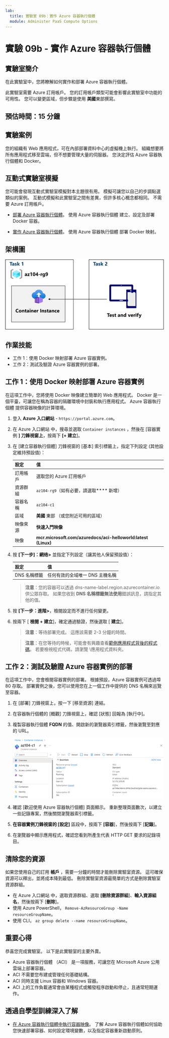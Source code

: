 ```yaml
---
lab:
  title: 實驗室 09b：實作 Azure 容器執行個體
  module: Administer PaaS Compute Options
---
```


# 實驗 09b - 實作 Azure 容器執行個體

## 實驗室簡介

在此實驗室中，您將瞭解如何實作和部署 Azure 容器執行個體。

此實驗室需要 Azure 訂用帳戶。 您的訂用帳戶類型可能會影響此實驗室中功能的可用性。 您可以變更區域，但步驟是使用 **美國**東部撰寫。

## 預估時間：15 分鐘

## 實驗案例

您的組織有 Web 應用程式，可在內部部署資料中心的虛擬機上執行。 組織想要將所有應用程式移至雲端，但不想要管理大量的伺服器。 您決定評估 Azure 容器執行個體和 Docker。 
## 互動式實驗室模擬

您可能會發現互動式實驗室模擬對本主題很有用。 模擬可讓您以自己的步調點選類似的案例。 互動式模擬和此實驗室之間有差異，但許多核心概念都相同。 不需要 Azure 訂用帳戶。

+ [部署 Azure 容器執行個體](https://mslearn.cloudguides.com/en-us/guides/AZ-900%20Exam%20Guide%20-%20Azure%20Fundamentals%20Exercise%203)。 使用 Azure 容器執行個體 建立、設定及部署 Docker 容器。
  
+ [實作 Azure 容器執行個體](https://mslabs.cloudguides.com/guides/AZ-104%20Exam%20Guide%20-%20Microsoft%20Azure%20Administrator%20Exercise%2014)。  使用 Azure 容器執行個體 部署 Docker 映射。 

## 架構圖

![工作的圖表。](../media/az104-lab09b-aci-architecture.png)

## 作業技能

- 工作 1：使用 Docker 映射部署 Azure 容器實例。
- 工作 2：測試及驗證 Azure 容器實例的部署。

## 工作 1：使用 Docker 映射部署 Azure 容器實例

在這項工作中，您將使用 Docker 映像建立簡單的 Web 應用程式。 Docker 是一個平臺，可讓您在稱為容器的隔離環境中封裝和執行應用程式。 Azure 容器執行個體 提供容器映像的計算環境。

1. 登入 **Azure 入口網站** - `https://portal.azure.com`。

1. 在 Azure 入口網站 中，搜尋並選取 `Container instances` ，然後在 [容器實例 **] 刀鋒視窗上**，按兩下 **[+ 建立**]。

1. 在 [建立容器執行個體] 刀鋒視窗的 [基本] 索引標籤上，指定下列設定 (其他設定維持預設值)：

    | 設定 | 值 |
    | ---- | ---- |
    | 訂用帳戶 | 選取您的 Azure 訂用帳戶 |
    | 資源群組 | `az104-rg9`（如有必要，請選取**** 新增） |
    | 容器名稱 | `az104-c1` |
    | 區域 | **美國** 東部 （或您附近可用的區域）|
    | 映像來源 | **快速入門映像** |
    | 映像 | **mcr.microsoft.com/azuredocs/aci-helloworld:latest (Linux)** |

1. 按 **[下一步]：網络>** 並指定下列設定（讓其他人保留預設值）：

    | 設定 | 值 |
    | --- | --- |
    | DNS 名稱標籤 | 任何有效的全域唯一 DNS 主機名稱 |

    >**注意**：您的容器可以透過 dns-name-label.region.azurecontainer.io 供公眾存取。 如果您收到 **DNS 名稱標籤無法使用**錯誤訊息，請指定其他的值。

1. 按 **[下一步：進階>**，檢閱設定而不進行任何變更。

 1. 按兩下 [ **檢閱 + 建立**]，確定通過驗證，然後選取 [ **建立**]。

    >**注意**：等待部署完成。 這應該需要 2-3 分鐘的時間。

    >**注意**：在您等待的時候，可能會有興趣查看[範例應用程式背後的程式碼](https://github.com/Azure-Samples/aci-helloworld)。 若要檢視程式代碼，請瀏覽 \\應用程式資料夾。

## 工作 2：測試及驗證 Azure 容器實例的部署 

在這項工作中，您會檢閱容器實例的部署。 根據預設，Azure 容器實例可透過埠 80 存取。 部署實例之後，您可以使用您在上一個工作中提供的 DNS 名稱來巡覽至容器。

1. 在 [部署] 刀鋒視窗上，按一下 [移至資源] 連結。

1. 在容器執行個體的 [概觀] 刀鋒視窗上，確認 [狀態] 回報為 [執行中]。

1. 複製容器執行個體 **FQDN** 的值、開啟新的瀏覽器索引標籤，然後瀏覽至對應的 URL。

     ![入口網站中 ACI 概觀頁面的螢幕快照。](../media/az104-lab09b-aci-overview.png)

1. 確認 [歡迎使用 Azure 容器執行個體] 頁面顯示。 重新整理頁面數次，以建立一些記錄專案，然後關閉瀏覽器索引標籤。  

1. **在容器實例刀鋒視窗的 [設定]** 區段中，按兩下 **[容器**]，然後按兩下 [**記錄**]。

1. 在瀏覽器中顯示應用程式，確認您看到所產生代表 HTTP GET 要求的記錄項目。
   
## 清除您的資源

如果您使用自己的訂用 **帳戶** ，需要一分鐘的時間才能刪除實驗室資源。 這可確保資源可以釋出，並將成本降到最低。 刪除實驗室資源最簡單的方式是刪除實驗室資源群組。 

+ 在 Azure 入口網站 中，選取資源群組、選取 **[刪除資源群組**]、**輸入資源組名**，然後按兩下 [**刪除**]。
+ 使用 Azure PowerShell， `Remove-AzResourceGroup -Name resourceGroupName`。
+ 使用 CLI， `az group delete --name resourceGroupName`。


## 重要心得

恭喜您完成實驗室。 以下是此實驗室的主要外賣。 

+ Azure 容器執行個體 （ACI） 是一項服務，可讓您在 Microsoft Azure 公用雲端上部署容器。
+ ACI 不需要您布建或管理任何基礎結構。
+ ACI 同時支援 Linux 容器和 Windows 容器。
+ ACI 上的工作負載通常會由某種程式或觸發程序啟動和停止，且通常短期運作。 

## 透過自學型訓練深入了解

+ [在 Azure 容器執行個體中執行容器映像](https://learn.microsoft.com/training/modules/create-run-container-images-azure-container-instances/)。 了解 Azure 容器執行個體如何協助您快速部署容器、如何設定環境變數，以及指定容器重新啟動原則。

    
